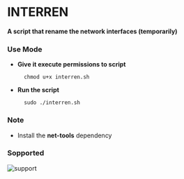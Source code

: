 # INTERREN

**A script that rename the network interfaces (temporarily)**

### Use Mode

- **Give it execute permissions to script**

		chmod u+x interren.sh

- **Run the script**

		sudo ./interren.sh

### Note
- Install the **net-tools** dependency

### Sopported
![support](https://shields.io/badge/Supported%20on-Debian%20Based%20Systems-blue.svg?style=plastic)
